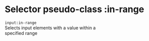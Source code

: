 # Selector pseudo-class :in-range

`input:in-range`  
Selects input elements with a value within a  
specified range
